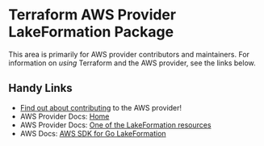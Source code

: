 # Terraform AWS Provider LakeFormation Package

This area is primarily for AWS provider contributors and maintainers. For information on _using_ Terraform and the AWS provider, see the links below.


## Handy Links

* [Find out about contributing](../../../docs/contributing) to the AWS provider!
* AWS Provider Docs: [Home](https://registry.terraform.io/providers/hashicorp/aws/latest/docs)
* AWS Provider Docs: [One of the LakeFormation resources](https://registry.terraform.io/providers/hashicorp/aws/latest/docs/resources/lakeformation_data_lake_settings)
* AWS Docs: [AWS SDK for Go LakeFormation](https://docs.aws.amazon.com/sdk-for-go/api/service/lakeformation/)
